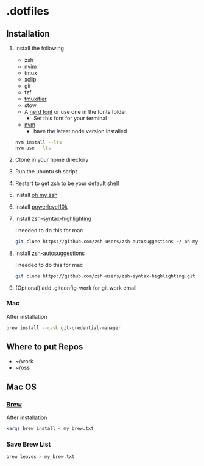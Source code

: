 # .dotfiles

## Installation

1. Install the following

   - zsh
   - nvim
   - tmux
   - xclip
   - git
   - fzf
   - [tmuxifier](https://github.com/jimeh/tmuxifier)
   - stow
   - A [nerd font](https://www.nerdfonts.com/) or use one in the fonts folder
     - Set this font for your terminal
   - [nvm](https://github.com/nvm-sh/nvm)
     - have the latest node version installed

   ```sh
   nvm install --lts
   nvm use --lts
   ```

2. Clone in your home directory
3. Run the ubuntu.sh script
4. Restart to get zsh to be your default shell
5. Install [oh my zsh](https://ohmyz.sh/)
6. Install [powerlevel10k](https://github.com/romkatv/powerlevel10k)
7. Install [zsh-syntax-highlighting](https://github.com/zsh-users/zsh-syntax-highlighting)

   I needed to do this for mac

   ```sh
   git clone https://github.com/zsh-users/zsh-autosuggestions ~/.oh-my-zsh/custom/plugins/zsh-autosuggestions
   ```

8. Install [zsh-autosuggestions](https://github.com/zsh-users/zsh-autosuggestions)

   I needed to do this for mac

   ```sh
   git clone https://github.com/zsh-users/zsh-syntax-highlighting.git ~/.oh-my-zsh/custom/plugins/zsh-syntax-highlighting
   ```

9. (Optional) add .gitconfig-work for git work email

### Mac

After installation

```sh
brew install --cask git-credential-manager
```

## Where to put Repos

- ~/work
- ~/oss

## Mac OS

### [Brew](https://docs.brew.sh/Installation)

After installation

```sh
xargs brew install < my_brew.txt
```

### Save Brew List

```sh
brew leaves > my_brew.txt
```
